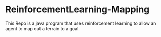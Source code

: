 # ReinforcementLearning-Mapping
This Repo is a java program that uses reinforcement learning to allow an agent to map out a terrain to a goal.
